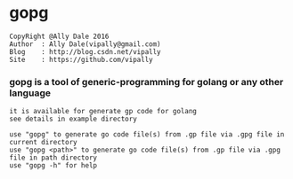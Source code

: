 gopg
===

	CopyRight @Ally Dale 2016
    Author  : Ally Dale(vipally@gmail.com)
    Blog    : http://blog.csdn.net/vipally
    Site    : https://github.com/vipally

### gopg is a tool of generic-programming for golang or any other language

	it is available for generate gp code for golang
	see details in example directory

	use "gopg" to generate go code file(s) from .gp file via .gpg file in current directory
	use "gopg <path>" to generate go code file(s) from .gp file via .gpg file in path directory
	use "gopg -h" for help
